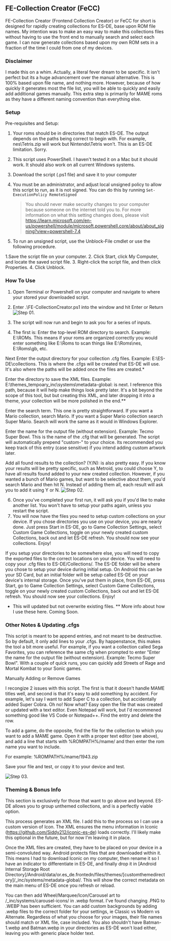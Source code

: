 ## FE-Collection Creator (FeCC)
FE-Collection Creator (Frontend Collection Creator) or FeCC for short is designed for rapidly creating collections for ES-DE, base upon ROM file names. My intention was to make an easy way to make this collections files without having to use the front end to manually search and select each game. I can now generate collections based upon my own ROM sets in a fraction of the time I could from one of my devices.

### Disclaimer

I made this on a whim. Actually, a literal fever dream to be specific. It isn't perfect but its a huge advancement over the manual alternative. This is 100% based upon file name, and nothing more. However, because of how quickly it generates most the file list, you will be able to quickly and easily add additional games manually. This extra step is primarily for MAME roms as they have a different naming convention than everything else.

### Setup

Pre-requisites and Setup:
1. Your roms should be in directories that match ES-DE. The output depends on the paths being correct to begin with. For example, nes\Tetris.zip will work but Nintendo\Tetris won't. This is an ES-DE limitation. Sorry.
2. This script uses PowerShell. I haven't tested it on a Mac but it should work. It should also work on all current Windows systems.
3. Download the script (.ps1 file) and save it to your computer
4. You must be an administrator, and adjust local unsigned policy to allow this script to run, as it is not signed. You can do this by running
   `Set-ExecutionPolicy RemoteSigned`
   >You should never make security changes to your computer because someone on the internet told you to. For more information on what this setting changes does, please visit https://learn.microsoft.com/en-us/powershell/module/microsoft.powershell.core/about/about_signing?view=powershell-7.4

5. To run an unsigned script, use the Unblock-File cmdlet or use the following procedure.

  1.Save the script file on your computer.
  2. Click Start, click My Computer, and locate the saved script file.
  3. Right-click the script file, and then click Properties.
  4. Click Unblock.

### How To Use

1. Open Terminal or Powershell on your computer and navigate to where your stored your downloaded script.
2. Enter .\FE-CollectionCreator.ps1 into the window and hit Enter or Return
   ![Step 01.](https://github.com/Y2J1245/FE-CollectionCreator/blob/main/Images/FeCC-Step01.png)

3. The script will now run and begin to ask you for a series of inputs.
4. 
   The first is: Enter the top-level ROM directory to search. Example: E:\ROMs. This means if your roms are organized correctly you would enter something like E:\Roms to scan things like E:\Roms\nes, E:\Roms\gb, etc.
   
  Next Enter the output directory for your collection .cfg files. Example: E:\ES-DE\collections. This is where the .cfgs will be created that ES-DE will use. It's also where the paths will be added once the files are created.*
  
  Enter the directory to save the XML files. Example: E:\themes_tempoary\_inc\systems\metadata-global\: is next. I reference this path, because it will help make things look pretty later. It's a bit beyond the scope of this tool, but but creating this XML, and later dropping it into a theme, your collection will be more polished in the end.**
  
  Enter the search term. This one is pretty straightforward. If you want a Mario collection, search Mario. If you want a Super Mario collection search Super Mario. Search will work the same as it would in Windows Explorer.
  
  Enter the name for the output file (without extension). Example: Tecmo Super Bowl. This is the name of the .cfg that will be generated. The script will automatically prepend "custom-" to your choice. Its recommended you keep track of this entry (case sensitive) if you intend adding custom artwork later.
  
  Add all found results to the collection? (Y/N): is also pretty easy. If you know your results will be pretty specific, such as Metroid, you could choose Y, to have all results found added to your new created collection. However, if you wanted a bunch of Mario games, but want to be selective about them, you'd search Mario and then hit N. Instead of adding them all, each result will ask you to add it using Y or N.
 ![Step 02.](https://github.com/Y2J1245/FE-CollectionCreator/blob/main/Images/FeCC-Step02.png)

6. Once you've completed your first run, it will ask you if you'd like to make another list. You won't have to setup your paths again, unless you restart the script.
7. You will now have the files you need to setup custom collections on your device.
  If you chose directories you use on your device, you are nearly done. Just press Start in ES-DE, go to Game Collection Settings, select Custom Game Collections, toggle on your newly created custom Collections, back out and let ES-DE refresh. You should now see your collections. Enjoy!

  If you setup your directories to be somewhere else, you will need to copy the exported files to the correct locations on your device. You will need to copy your .cfg files to ES-DE/Collections/. The ES-DE folder will be where you chose to setup your device during initial setup. On Android this can be your SD Card, but an initial folder will be setup called ES-DE on your device's internal storage.  Once you've put them in place, from ES-DE, press Start, go to Game Collection Settings, select Custom Game Collections, toggle on your newly created custom Collections, back out and let ES-DE refresh. You should now see your collections. Enjoy!

* This will updated but not overwrite existing files. 
** More info about how I use these here. Coming Soon.

### Other Notes & Updating .cfgs

This script is meant to be append entries, and not meant to be destructive. So by default, it only add lines to your .cfgs. By happenstance, this makes the tool a bit more useful. For example, if you want a collection called Sega Favorites, you can reference the same cfg when prompted to enter "Enter the name for the output file (without extension). Example: Tecmo Super Bowl". With a couple of quick runs, you can quickly add Streets of Rage and Mortal Kombat to your Sonic games.

Manually Adding or Remove Games

I recongize 2 issues with this script. The first is that it doesn't handle MAME titles well, and second is that it's easy to add something by accident. For example, let's say I want to add Super C to a collection, but accidentally added Super Cobra. Oh no! Now what? Easy open the file that was created or updated with a text editor. Even Notepad will work, but I'd recommened something good like VS Code or Notepad++. Find the entry and delete the row.

To add a game, do the opposite, find the file for the collection to which you want to add a MAME game. Open it with a proper text editor (see above),  and add a line that starts with %ROMPATH%/mame/ and then enter the rom name you want to include.

For example: %ROMPATH%/mame/1943.zip

Save your file and test, or copy it to your device and test.

 ![Step 03.](https://github.com/Y2J1245/FE-CollectionCreator/blob/main/Images/FeCC-Step03.png)

### Theming & Bonus Info

This section is exclusively for those that want to go above and beyond. ES-DE allows you to group unthemed collections, and is a perfectly viable option.

This process generates an XML file. I add this to the process so I can use a custom version of Icon. The XML ensures the menu information in Iconic (https://github.com/Siddy212/iconic-es-de)  loads correctly. I'll likely make this optional in the future, but for now I'm leaving it in place. 

Once the XML files are created, they have to be placed on your device in a semi-convoluted way. Android protects files that are downloaded within it. This means I had to download Iconic on my computer, then rename it so I have an indicator to differentiate in ES-DE, and finally drop it in [Android Internal Storage Root Directory]/Android/data/or.es_de.frontedn/files/themes/[customthemedirectory]/_inc/systems/metadata-global/. This will show the correct metadata on the main menu of ES-DE once you refresh or reload.

You can then add Wheel/Marquee/Icon/Carousel art to /_inc/systems/carousel-icons/ in .webp format. I've found changing .PNG to .WEBP has been sufficient. You can add custom backgrounds by adding .webp files to the correct folder for your settings, ie Classic vs Modern vs Alternate. Regardless of what you choose for your images, their file names should match or XML file, case included. You also shouldn't have Batman-1.webp and Batman.webp in your directories as ES-DE won't load either, leaving you with generic place holder text.
